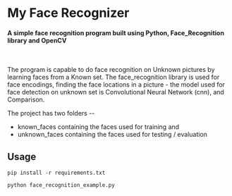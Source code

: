 # My Face Recognizer

#### A simple face recognition program built using Python, Face_Recognition library and OpenCV

<br>

The program is capable to do face recognition on Unknown pictures by learning faces from a Known set. The face_recognition library
is used for face encodings, finding the face locations in a picture - the model used for face detection on unknown set is Convolutional
Neural Network (cnn), and Comparison.

The project has two folders --
-  known_faces containing the faces used for training and 
-  unknown_faces containing the faces used for testing / evaluation

## Usage
```
pip install -r requirements.txt

python face_recognition_example.py

```

